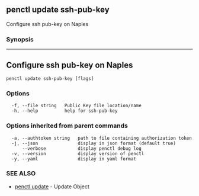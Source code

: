 ## penctl update ssh-pub-key

Configure ssh pub-key on Naples

### Synopsis



---------------------------------
 Configure ssh pub-key on Naples 
---------------------------------


```
penctl update ssh-pub-key [flags]
```

### Options

```
  -f, --file string   Public Key file location/name
  -h, --help          help for ssh-pub-key
```

### Options inherited from parent commands

```
  -a, --authtoken string   path to file containing authorization token
  -j, --json               display in json format (default true)
      --verbose            display penctl debug log
  -v, --version            display version of penctl
  -y, --yaml               display in yaml format
```

### SEE ALSO
* [penctl update](penctl_update.md)	 - Update Object

